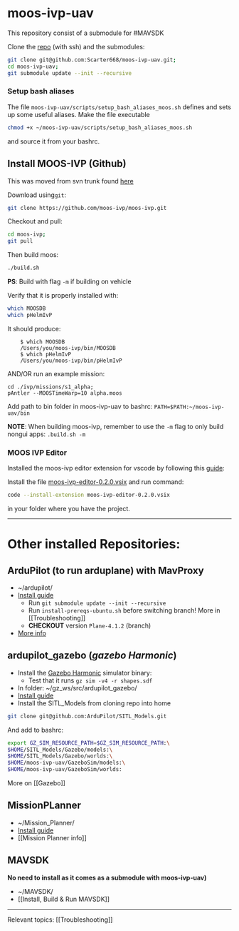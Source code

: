 
# moos-ivp-uav


This repository consist of a submodule for #MAVSDK 


Clone the [repo](https://github.com/Scarter668/moos-ivp-uav.git) (with ssh) and the submodules:

```bash
git clone git@github.com:Scarter668/moos-ivp-uav.git;
cd moos-ivp-uav;
git submodule update --init --recursive
```


### Setup bash aliases

The file `moos-ivp-uav/scripts/setup_bash_aliases_moos.sh` defines and sets up some useful aliases. 
Make the file executable

```bash
chmod +x ~/moos-ivp-uav/scripts/setup_bash_aliases_moos.sh
```

and source it from your bashrc. 

## Install MOOS-IVP (Github)

This was moved from svn trunk found [here](https://oceanai.mit.edu/ivpman/pmwiki/pmwiki.php?n=Lab.ClassSetup#sec_course_software)


Download using`git`:

```bash
git clone https://github.com/moos-ivp/moos-ivp.git
```

Checkout and pull:

```bash
cd moos-ivp;
git pull
```

Then build moos:

```bash
./build.sh 
```
**PS**: Build with flag `-m` if building on vehicle

Verify that it is properly installed with:

```bash
which MOOSDB
which pHelmIvP 
```

It should produce:

		$ which MOOSDB
		/Users/you/moos-ivp/bin/MOOSDB
		$ which pHelmIvP 
		/Users/you/moos-ivp/bin/pHelmIvP

AND/OR run an example mission:
```
cd ./ivp/missions/s1_alpha;
pAntler --MOOSTimeWarp=10 alpha.moos
```

Add path to bin folder in moos-ivp-uav to bashrc: `PATH=$PATH:~/moos-ivp-uav/bin`

**NOTE**: When building moos-ivp, remember to use the `-m` flag to only build nongui apps: `.build.sh -m`


### MOOS IVP Editor
Installed the moos-ivp editor extension for vscode by following this [guide](https://msis.github.io/2680notes/editors/vscode/10%20-%20Setting%20things%20up/#install-recommended-extensions):

Install the file [moos-ivp-editor-0.2.0.vsix](https://github.com/msis/2680notes/blob/main/pages/editors/moos-ivp-editor-0.2.0.vsix) and run command:

```bash 
code --install-extension moos-ivp-editor-0.2.0.vsix
```

in your folder where you have the project.



---




# Other installed Repositories:

## ArduPilot (to run arduplane) with MavProxy
- ~/ardupilot/
- [Install guide](https://ardupilot.org/dev/docs/building-setup-linux.html#building-setup-linux)
	- Run `git submodule update --init --recursive`
	- Run `install-prereqs-ubuntu.sh` before switching branch! More in [[Troubleshooting]]
	- **CHECKOUT** version `Plane-4.1.2` (branch)
- [More info](ArduPilot%20&%20MavProx.md)
## ardupilot_gazebo (*gazebo Harmonic*)
- Install the [Gazebo Harmonic](https://gazebosim.org/docs/harmonic/install_ubuntu/) simulator binary:
	- Test that it runs `gz sim -v4 -r shapes.sdf`
- In folder: ~/gz_ws/src/ardupilot_gazebo/
- [Install guide](https://ardupilot.org/dev/docs/sitl-with-gazebo.html)
- Install the SITL_Models from cloning repo into home
```bash 
git clone git@github.com:ArduPilot/SITL_Models.git
```
And add to bashrc:
```bash
export GZ_SIM_RESOURCE_PATH=$GZ_SIM_RESOURCE_PATH:\
$HOME/SITL_Models/Gazebo/models:\
$HOME/SITL_Models/Gazebo/worlds:\
$HOME/moos-ivp-uav/GazeboSim/models:\
$HOME/moos-ivp-uav/GazeboSim/worlds:
```
More on [[Gazebo]]

## MissionPLanner
- ~/Mission_Planner/
- [Install guide](https://ardupilot.org/planner/docs/mission-planner-installation.html)
- [[Mission Planner info]]
## MAVSDK 

**No need to install as it comes as a submodule with moos-ivp-uav)**
- ~/MAVSDK/
- [[Install, Build & Run MAVSDK]]



---
Relevant topics: [[Troubleshooting]]
